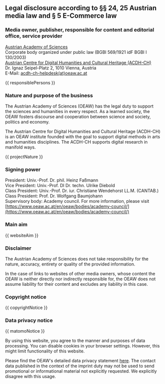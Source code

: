 ## Legal disclosure according to §§ 24, 25 Austrian media law and § 5 E-Commerce law

### Media owner, publisher, responsible for content and editorial office, service provider

[Austrian Academy of Sciences](https://www.oeaw.ac.at/en/) \
Corporate body organized under public law (BGBl 569/1921 idF BGBl I 130/2003) \
[Austrian Centre for Digital Humanities and Cultural Heritage (ACDH-CH)](https://acdh.oeaw.ac.at) \
Dr. Ignaz Seipel-Platz 2, 1010 Vienna, Austria \
E-Mail: [acdh-ch-helpdesk(at)oeaw.ac.at](mailto:acdh-ch-helpdesk@oeaw.ac.at)

{{ responsiblePersons }}

### Nature and purpose of the business

The Austrian Academy of Sciences (OEAW) has the legal duty to support the sciences and humanities in
every respect. As a learned society, the OEAW fosters discourse and cooperation between science and
society, politics and economy.

The Austrian Centre for Digital Humanities and Cultural Heritage (ACDH-CH) is an OEAW institute
founded with the goal to support digital methods in arts and humanities disciplines. The ACDH-CH
supports digital research in manifold ways.

{{ projectNature }}

### Signing power

President: Univ.-Prof. Dr. phil. Heinz Faßmann \
Vice President: Univ.-Prof. DI Dr. techn. Ulrike Diebold \
Class President: Univ.-Prof. Dr. iur. Christiane Wendehorst LL.M. (CANTAB.) \
Class President: Prof. Dr. Wolfgang Baumjohann \
Supervisory body: Academy council. For more information, please visit
[https://www.oeaw.ac.at/en/oeaw/bodies/academy-council/](https://www.oeaw.ac.at/en/oeaw/bodies/academy-council/)

### Main aim

{{ websiteAim }}

### Disclaimer

The Austrian Academy of Sciences does not take responsibility for the nature, accuracy, entirety or
quality of the provided information.

In the case of links to websites of other media owners, whose content the OEAW is neither directly
nor indirectly responsible for, the OEAW does not assume liability for their content and excludes
any liability in this case.

### Copyright notice

{{ copyrightNotice }}

### Data privacy notice

{{ matomoNotice }}

By using this website, you agree to the manner and purposes of data processing. You can disable
cookies in your browser settings. However, this might limit functionality of this website.

Please find the OEAW's detailed data privacy statement
[here](https://www.oeaw.ac.at/en/oeaw/data-protection/). The contact data published in the context
of the imprint duty may not be used to send promotional or informational material not explicitly
requested. We explicitly disagree with this usage.
